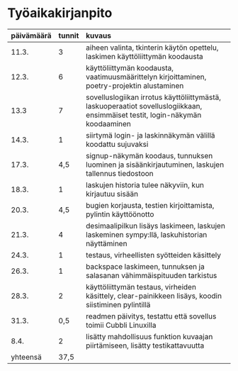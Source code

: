 
# Työaikakirjanpito

| päivämäärä | tunnit | kuvaus |
| :----------| :----| :-----|
| 11.3.      | 3  | aiheen valinta, tkinterin käytön opettelu, laskimen käyttöliittymän koodausta |
| 12.3. | 6 | käyttöliittymän koodausta, vaatimuusmäärittelyn kirjoittaminen, poetry-projektin alustaminen |
| 13.3 | 7 | sovelluslogiikan irrotus käyttöliittymästä, laskuoperaatiot sovelluslogiikkaan, ensimmäiset testit, login-näkymän koodaaminen |
| 14.3. | 1 | siirtymä login- ja laskinnäkymän välillä koodattu sujuvaksi |
| 17.3. | 4,5 | signup-näkymän koodaus, tunnuksen luominen ja sisäänkirjautuminen, laskujen tallennus tiedostoon |
| 18.3. | 1 | laskujen historia tulee näkyviin, kun kirjautuu sisään |
| 20.3. | 4,5 | bugien korjausta, testien kirjoittamista, pylintin käyttöönotto |
| 21.3. | 4 | desimaalipilkun lisäys laskimeen, laskujen laskeminen sympy:llä, laskuhistorian näyttäminen |
| 24.3. | 1 | testaus, virheellisten syötteiden käsittely |
| 26.3. | 1 | backspace laskimeen, tunnuksen ja salasanan vähimmäispituuden tarkistus |
| 28.3. | 2 | käyttöliittymän testaus, virheiden käsittely, clear-painikkeen lisäys, koodin siistiminen pylintillä |
| 31.3. | 0,5 | readmen päivitys, testattu että sovellus toimii Cubbli Linuxilla |
| 8.4. | 2 | lisätty mahdollisuus funktion kuvaajan piirtämiseen, lisätty testikattavuutta |
| yhteensä | 37,5 |

